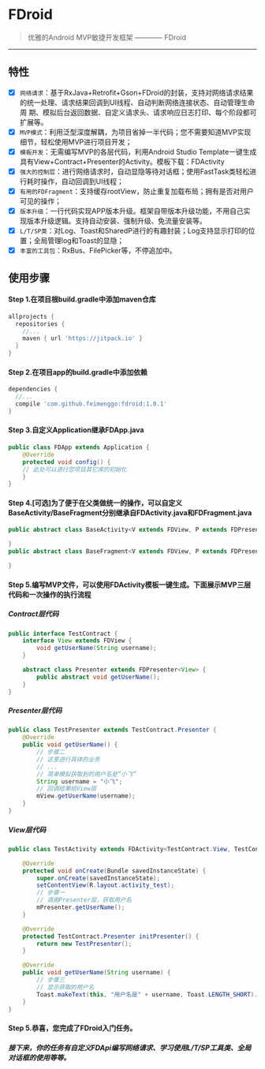 # FDroid
>优雅的Android MVP敏捷开发框架 ———— FDroid
-------
## 特性
- [x] `网络请求`：基于RxJava+Retrofit+Gson+FDroid的封装，支持对网络请求结果的统一处理、请求结果回调到UI线程、自动判断网络连接状态、自动管理生命周	期、模拟后台返回数据、自定义请求头、请求响应日志打印、每个阶段都可扩展等。
- [x] `MVP模式`：利用泛型深度解耦，为项目省掉一半代码；您不需要知道MVP实现细节，轻松使用MVP进行项目开发；
- [x] `模板开发`：无需编写MVP的各层代码，利用Android Studio Template一键生成具有View+Contract+Presenter的Activity。模板下载：FDActivity
- [x] `强大的控制层`：进行网络请求时，自动显隐等待对话框；使用FastTask类轻松进行耗时操作，自动回调到UI线程；
- [x] `有用的FDFragment`：支持缓存rootView，防止重复加载布局；拥有是否对用户可见的操作；
- [x] `版本升级`：一行代码实现APP版本升级。框架自带版本升级功能，不用自己实现版本升级逻辑。支持自动安装、强制升级、免流量安装等。
- [x] `L/T/SP类`：对Log、Toast和SharedP进行的有趣封装；Log支持显示打印的位置；全局管理log和Toast的显隐；
- [x] `丰富的工具包`：RxBus、FilePicker等，不停追加中。

## 使用步骤
#### Step 1.在项目根build.gradle中添加maven仓库
```groovy
allprojects {
  repositories {
    //...
    maven { url 'https://jitpack.io' }
  }
}
```
#### Step 2.在项目app的build.gradle中添加依赖
```groovy
dependencies {
  //...
  compile 'com.github.feimenggo:fdroid:1.0.1'
}
```
#### Step 3.自定义Application继承FDApp.java
```java
public class FDApp extends Application {
    @Override
    protected void config() {
	// 此处可以进行您项目其它库的初始化
    }
}
```
#### Step 4.[可选]为了便于在父类做统一的操作，可以自定义BaseActivity/BaseFragment分别继承自FDActivity.java和FDFragment.java
```java
public abstract class BaseActivity<V extends FDView, P extends FDPresenter<V>> extends FDActivity<V, P> {

}
public abstract class BaseFragment<V extends FDView, P extends FDPresenter<V>> extends FDFragment<V, P> {

}
```
#### Step 5.编写MVP文件，可以使用FDActivity模板一键生成。下面展示MVP三层代码和一次操作的执行流程
##### Contract层代码
```java
public interface TestContract {
    interface View extends FDView {
        void getUserName(String username);
    }

    abstract class Presenter extends FDPresenter<View> {
        public abstract void getUserName();
    }
}
```
##### Presenter层代码
```java
public class TestPresenter extends TestContract.Presenter {
    @Override
    public void getUserName() {
        // 步骤二
        // 这里进行具体的业务
        // ...
        // 简单模拟获取到的用户名是“小飞”
        String username = "小飞";
        // 回调结果给View层
        mView.getUserName(username);
    }
}
```
##### View层代码
```java
public class TestActivity extends FDActivity<TestContract.View, TestContract.Presenter> implements TestContract.View {

    @Override
    protected void onCreate(Bundle savedInstanceState) {
        super.onCreate(savedInstanceState);
        setContentView(R.layout.activity_test);
        // 步骤一
        // 调用Presenter层，获取用户名
        mPresenter.getUserName();		
    }

    @Override
    protected TestContract.Presenter initPresenter() {
        return new TestPresenter();
    }

    @Override
    public void getUserName(String username) {
        // 步骤三
        // 显示获取的用户名
        Toast.makeText(this, "用户名是" + username, Toast.LENGTH_SHORT).show();
    }
}
```
#### Step 5.恭喜，您完成了FDroid入门任务。
##### 接下来，你的任务有自定义FDApi编写网络请求、学习使用L/T/SP工具类、全局对话框的使用等等。

